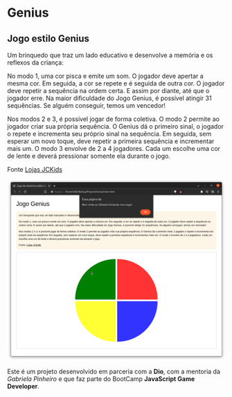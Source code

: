 # Genius
## Jogo estilo Genius


Um brinquedo que traz um lado educativo e desenvolve a memória e os reflexos da 
criança:

No modo 1, uma cor pisca e emite um som. O jogador deve apertar a mesma cor. Em 
seguida, a cor se repete e é seguida de outra cor. O jogador deve repetir a 
sequência na ordem certa. E assim por diante, até que o jogador erre. Na maior 
dificuldade do Jogo Genius, é possível atingir 31 sequências. Se alguém 
conseguir, temos um vencedor!

Nos modos 2 e 3, é possível jogar de forma coletiva. O modo 2 permite ao jogador 
criar sua própria sequência. O Genius dá o primeiro sinal, o jogador o repete e 
incrementa seu próprio sinal na sequência. Em seguida, sem esperar um novo toque, 
deve repetir a primeira sequência e incrementar mais um. O modo 3 envolve de 2 a 
4 jogadores. Cada um escolhe uma cor de lente e deverá pressionar somente ela 
durante o jogo.

Fonte [Lojas JCKids](https://blog.lojasjckids.com.br/jogo-genius/)

![](./img/jogo-genius.png)

Este é um projeto desenvolvido em parceria com a **Dio**, com a mentoria da 
*Gabriela Pinheiro* e que faz parte do BootCamp **JavaScript Game Developer**.


